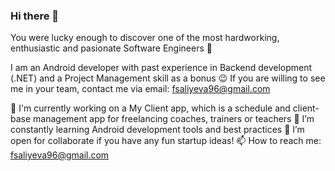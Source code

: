 ### Hi there 👋 
You were lucky enough to discover one of the most hardworking, enthusiastic and pasionate Software Engineers 👻

I am an Android developer with past experience in Backend development (.NET) and a Project Management skill as a bonus 😉
If you are willing to see me in your team, contact me via email: fsaliyeva96@gmail.com


 🔭 I'm currently working on a My Client app, which is a schedule and client-base management app for freelancing coaches, trainers or teachers
 🌱 I’m constantly learning Android development tools and best practices
 👯 I’m open for collaborate if you have any fun startup ideas!
 📫 How to reach me: fsaliyeva96@gmail.com

